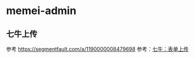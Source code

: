 # memei-admin

## 七牛上传
参考 https://segmentfault.com/a/1190000008479698
参考：[七牛：表单上传](https://developer.qiniu.com/kodo/manual/1272/form-upload)
